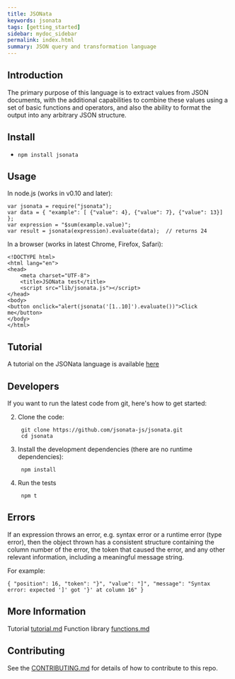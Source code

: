 ```yaml
---
title: JSONata
keywords: jsonata
tags: [getting_started]
sidebar: mydoc_sidebar
permalink: index.html
summary: JSON query and transformation language
---
```


## Introduction
The primary purpose of this language is to extract values from JSON documents, with the
additional capabilities to combine these values using a set of basic functions
and operators, and also the ability to format the output into any arbitrary JSON structure.

## Install
- `npm install jsonata`

## Usage
In node.js (works in v0.10 and later):
```
var jsonata = require("jsonata");
var data = { "example": [ {"value": 4}, {"value": 7}, {"value": 13}] };
var expression = "$sum(example.value)";
var result = jsonata(expression).evaluate(data);  // returns 24
```

In a browser (works in latest Chrome, Firefox, Safari):
```
<!DOCTYPE html>
<html lang="en">
<head>
    <meta charset="UTF-8">
    <title>JSONata test</title>
    <script src="lib/jsonata.js"></script>
</head>
<body>
<button onclick="alert(jsonata('[1..10]').evaluate())">Click me</button>
</body>
</html>
```

## Tutorial
A tutorial on the JSONata language is available [here](tutorial.md)

## Developers
If you want to run the latest code from git, here's how to get started:

2. Clone the code:

        git clone https://github.com/jsonata-js/jsonata.git
        cd jsonata

3. Install the development dependencies (there are no runtime dependencies):

        npm install

4. Run the tests

        npm t


## Errors

If an expression throws an error, e.g. syntax error or a runtime error (type error), then the object thrown
has a consistent structure containing the column number of the error, the token that caused the error,
and any other relevant information, including a meaningful message string.

For example:

`{ "position": 16, "token": "}", "value": "]", "message": "Syntax error: expected ']' got '}' at column 16" }`

## More Information
Tutorial [tutorial.md](tutorial.md)
Function library [functions.md](functions.md)

## Contributing
See the [CONTRIBUTING.md](CONTRIBUTING.md) for details of how to contribute to this repo.
